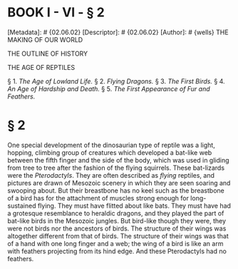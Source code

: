 # BOOK I - VI - § 2
[Metadata]: # {02.06.02}
[Descriptor]: # {02.06.02}
[Author]: # {wells}
THE MAKING OF OUR WORLD




THE OUTLINE OF HISTORY

THE AGE OF REPTILES

§ 1. _The Age of Lowland Life._ § 2. _Flying Dragons._ § 3. _The
First Birds._ § 4. _An Age of Hardship and Death._ § 5. _The First
Appearance of Fur and Feathers._

# § 2
One special development of the dinosaurian type of reptile was a light,
hopping, climbing group of creatures which developed a bat-like web between the
fifth finger and the side of the body, which was used in gliding from tree to
tree after the fashion of the flying squirrels. These bat-lizards were the
_Pterodactyls_. They are often described as _flying_ reptiles, and pictures are
drawn of Mesozoic scenery in which they are seen soaring and swooping about.
But their breastbone has no keel such as the breastbone of a bird has for the
attachment of muscles strong enough for long-sustained flying. They must have
flitted about like bats. They must have had a grotesque resemblance to heraldic
dragons, and they played the part of bat-like birds in the Mesozoic jungles.
But bird-like though they were, they were not birds nor the ancestors of birds.
The structure of their wings was altogether different from that of birds. The
structure of their wings was that of a hand with one long finger and a web; the
wing of a bird is like an arm with feathers projecting from its hind edge. And
these Pterodactyls had no feathers.

